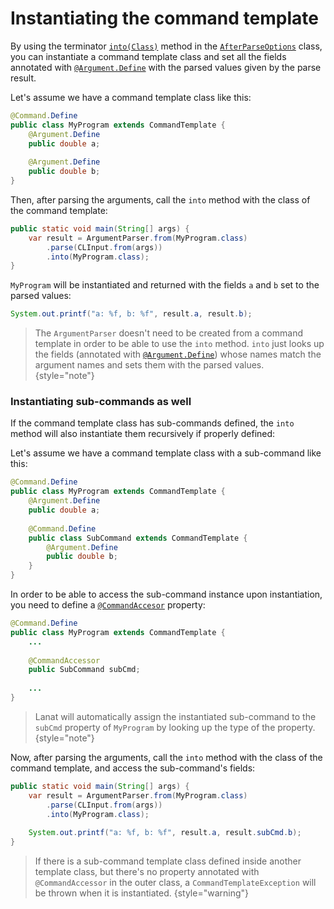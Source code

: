 # Instantiating the command template

By using the terminator [`into(Class)`](Receiving-the-values.md#into-method) method in the
[`AfterParseOptions`](Receiving-the-values.md#the-afterparseoptions-class)
class, you can instantiate a command template class and set all the fields annotated with
[`@Argument.Define`](Command-templates.md#the-argument-define-annotation) with the parsed values given by the parse result.

<procedure title="Tutorial">
<step>

Let's assume we have a command template class like this:

```Java
@Command.Define
public class MyProgram extends CommandTemplate {
	@Argument.Define
	public double a;
	
	@Argument.Define
	public double b;
}
```

</step>

<step>

Then, after parsing the arguments, call the `into` method with the class of the command template:

```Java
public static void main(String[] args) {
	var result = ArgumentParser.from(MyProgram.class)
		.parse(CLInput.from(args))
		.into(MyProgram.class);
}
```

</step>

<step>

`MyProgram` will be instantiated and returned with the fields `a` and `b` set to the parsed values:

```Java
System.out.printf("a: %f, b: %f", result.a, result.b);
```

</step>

</procedure>

> The `ArgumentParser` doesn't need to be created from a command template in order to be able to use the `into` method.
> `into` just looks up the fields (annotated with [`@Argument.Define`](Command-templates.md#the-argument-define-annotation))
> whose names match the argument names and sets them with the parsed values.
> {style="note"}


### Instantiating sub-commands as well

If the command template class has sub-commands defined, the `into` method will also instantiate them recursively if
properly defined:

<procedure title="Tutorial">
<step>

Let's assume we have a command template class with a sub-command like this:

```Java
@Command.Define
public class MyProgram extends CommandTemplate {
	@Argument.Define
	public double a;
	
	@Command.Define
	public class SubCommand extends CommandTemplate {
		@Argument.Define
		public double b;
	}
}
```

</step>

<step>

In order to be able to access the sub-command instance upon instantiation, you need to define a
[`@CommandAccesor`](Command-templates.md#the-commandaccessor-annotation) property:

```Java
@Command.Define
public class MyProgram extends CommandTemplate {
	...
	
	@CommandAccessor
	public SubCommand subCmd;
	
	...
}
```

> Lanat will automatically assign the instantiated sub-command to the `subCmd` property of `MyProgram` by looking up the
> type of the property.
> {style="note"}

</step>

<step>

Now, after parsing the arguments, call the `into` method with the class of the command template, and access the sub-command's
fields:

```Java
public static void main(String[] args) {
	var result = ArgumentParser.from(MyProgram.class)
		.parse(CLInput.from(args))
		.into(MyProgram.class);
		
	System.out.printf("a: %f, b: %f", result.a, result.subCmd.b);
}
```

</step>

</procedure>

> If there is a sub-command template class defined inside another template class, but there's no property annotated
> with ``@CommandAccessor`` in the outer class, a ``CommandTemplateException`` will be thrown when it is instantiated.
> {style="warning"}